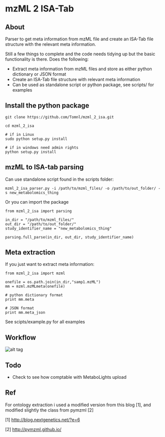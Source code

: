 # mzML 2 ISA-Tab

## About
Parser to get meta information from mzML file and create an ISA-Tab file structure with the relevant meta information.

Still a few things to complete and the code needs tidying up but the basic functionality is there. Does the following:

* Extract meta information from mzML files and store as either python dictionary or JSON format
* Create an ISA-Tab file structure with relevant meta information
* Can be used as standalone script or python package, see scripts/ for examples

## Install the python package

```
git clone https://github.com/Tomnl/mzml_2_isa.git

cd mzml_2_isa

# if in Linux
sudo python setup.py install

# if in windows need admin rights
python setup.py install

```

## mzML to ISA-tab parsing

Can use standalone script found in the scripts folder:

```
mzml_2_isa_parser.py -i /path/to/mzml_files/ -o /path/to/out_folder/ -s new_metabolomics_thing
```

Or you can import the package

```
from mzml_2_isa import parsing

in_dir = "/path/to/mzml_files/"
out_dir = "/path/to/out_folder/"
study_identifier_name = "new_metabolomics_thing"

parsing.full_parse(in_dir, out_dir, study_identifier_name)
```

## Meta extraction

If you just want to extract meta information:

```
from mzml_2_isa import mzml

onefile = os.path.join(in_dir,"samp1.mzML")
mm = mzml.mzMLmeta(onefile)

# python dictionary format
print mm.meta

# JSON format
print mm.meta_json
```
See scipts/example.py for all examples 

## Workflow

![alt tag](https://github.com/Tomnl/mzml_2_isa/blob/master/isa_config/mzml_2_isa.png)


## Todo 

* Check to see how comptable with MetaboLights upload


## Ref
For ontology extraction i used a modified version from this blog [1], and modified slightly the class from pymzml [2]

[1] http://blog.nextgenetics.net/?e=6

[2] http://pymzml.github.io/

